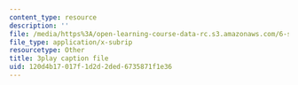 ```yaml
---
content_type: resource
description: ''
file: /media/https%3A/open-learning-course-data-rc.s3.amazonaws.com/6-s897-machine-learning-for-healthcare-spring-2019/120d4b17017f1d2d2ded6735871f1e36_2ZXYM1h9pgY.srt
file_type: application/x-subrip
resourcetype: Other
title: 3play caption file
uid: 120d4b17-017f-1d2d-2ded-6735871f1e36
---
```

